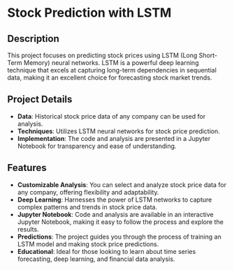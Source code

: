# Stock Prediction with LSTM

## Description
This project focuses on predicting stock prices using LSTM (Long Short-Term Memory) neural networks. LSTM is a powerful deep learning technique that excels at capturing long-term dependencies in sequential data, making it an excellent choice for forecasting stock market trends.

## Project Details
- **Data**: Historical stock price data of any company can be used for analysis.
- **Techniques**: Utilizes LSTM neural networks for stock price prediction.
- **Implementation**: The code and analysis are presented in a Jupyter Notebook for transparency and ease of understanding.

## Features
- **Customizable Analysis**: You can select and analyze stock price data for any company, offering flexibility and adaptability.
- **Deep Learning**: Harnesses the power of LSTM networks to capture complex patterns and trends in stock price data.
- **Jupyter Notebook**: Code and analysis are available in an interactive Jupyter Notebook, making it easy to follow the process and explore the results.
- **Predictions**: The project guides you through the process of training an LSTM model and making stock price predictions.
- **Educational**: Ideal for those looking to learn about time series forecasting, deep learning, and financial data analysis.




